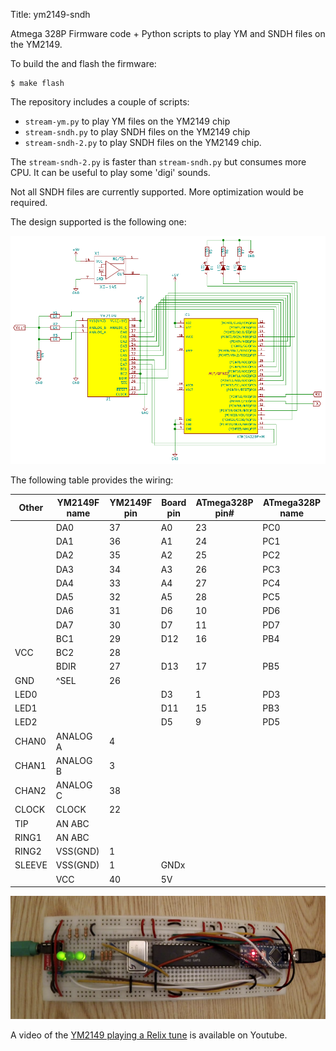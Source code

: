 Title: ym2149-sndh

Atmega 328P Firmware code + Python scripts to play YM and SNDH files
on the YM2149.

To build the and flash the firmware:

    $ make flash

The repository includes a couple of scripts:

* `stream-ym.py` to play YM files on the YM2149 chip
* `stream-sndh.py` to play SNDH files on the YM2149 chip
* `stream-sndh-2.py` to play SNDH files on the YM2149 chip.

The `stream-sndh-2.py` is faster than `stream-sndh.py` but consumes
more CPU. It can be useful to play some 'digi' sounds.

Not all SNDH files are currently supported. More optimization would be
required.

The design supported is the following one:

<img src="ym2149-schematic-v2.png" alt="YM2149 schematic V2"/>

The following table provides the wiring:

| Other | YM2149F name | YM2149F pin | Board pin | ATmega328P pin# | ATmega328P name |
|-------|--------------|-------------|-----------|-----------------|-----------------|
|       | DA0          | 37          | A0        | 23              | PC0             |
|       | DA1          | 36          | A1        | 24              | PC1             |
|       | DA2          | 35          | A2        | 25              | PC2             |
|       | DA3          | 34          | A3        | 26              | PC3             |
|       | DA4          | 33          | A4        | 27              | PC4             |
|       | DA5          | 32          | A5        | 28              | PC5             |
|       | DA6          | 31          | D6        | 10              | PD6             |
|       | DA7          | 30          | D7        | 11              | PD7             |
|       | BC1          | 29          | D12       | 16              | PB4             |
| VCC   | BC2          | 28          |           |                 |                 |
|       | BDIR         | 27          | D13       | 17              | PB5             |
| GND   | ^SEL         | 26          |           |                 |                 |
| LED0  |              |             | D3        |  1              | PD3             |
| LED1  |              |             | D11       | 15              | PB3             |
| LED2  |              |             | D5        |  9              | PD5             |
| CHAN0 | ANALOG A     | 4           |           |                 |                 |
| CHAN1 | ANALOG B     | 3           |           |                 |                 |
| CHAN2 | ANALOG C     | 38          |           |                 |                 |
| CLOCK | CLOCK        | 22          |           |                 |                 |
| TIP   | AN ABC       |             |           |                 |                 |
| RING1 | AN ABC       |             |           |                 |                 |
| RING2 | VSS(GND)     | 1           |           |                 |                 |
| SLEEVE| VSS(GND)     | 1           | GNDx      |                 |                 |
|       | VCC          | 40          | 5V        |                 |                 |

<img src="ym2149-pic-v2.png" alt="YM2149 driven by Arduino Nano V2"/>

A video of the [YM2149 playing a Relix tune][1] is available on Youtube.

[1]: https://www.youtube.com/watch?v=JjofS8wdNEY
